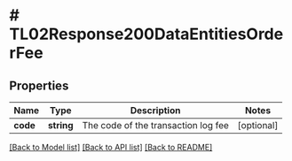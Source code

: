 # # TL02Response200DataEntitiesOrderFee

## Properties

Name | Type | Description | Notes
------------ | ------------- | ------------- | -------------
**code** | **string** | The code of the transaction log fee | [optional]

[[Back to Model list]](../../README.md#models) [[Back to API list]](../../README.md#endpoints) [[Back to README]](../../README.md)
